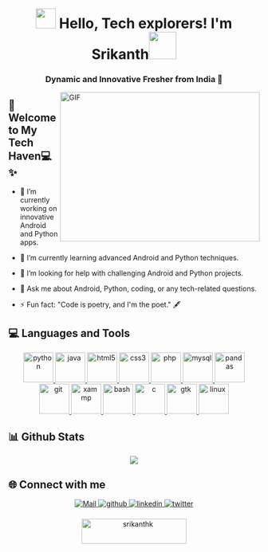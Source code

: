 <h1 align="center">  <img src="https://github.com/srikanthkanniyappan/srikanthkanniyappan/assets/135094991/68640437-549e-4552-87a4-66edfa4fd8e9" width="40px"/> Hello, Tech explorers! I'm Srikanth<img src="https://github.com/srikanthkanniyappan/srikanthkanniyappan/assets/135094991/16c7d514-cca7-4ff9-811b-7c25811591f0" width="55px"/></h1>
<h3 align="center">Dynamic and Innovative Fresher from India 🚀</h3>


<img align="right" alt="GIF" width="400" height="300" src="https://github.com/srikanthkanniyappan/srikanthkanniyappan/assets/135094991/2424548a-71db-48c4-a58a-f29324ebbd8c"  />

## 🌟 Welcome to My Tech Haven💻✨

- 🔭 I’m currently working on innovative Android and Python apps.

- 🌱 I’m currently learning advanced Android and Python techniques.

- 🤝 I’m looking for help with challenging Android and Python projects.

- 💬 Ask me about Android, Python, coding, or any tech-related questions.

- ⚡ Fun fact: "Code is poetry, and I'm the poet." 🖋️

## 💻 Languages and Tools 

<p align="center">
  <a href="https://www.python.org" target="_blank" rel="noreferrer">
    <img src="https://github.com/srikanthkanniyappan/srikanthkanniyappan/assets/135094991/8396c100-f72a-4dc8-af10-3c43a4e813b5" alt="python" width="60" height="60"/>
  </a>
  <a href="https://www.java.com" target="_blank" rel="noreferrer">
    <img src="https://github.com/srikanthkanniyappan/srikanthkanniyappan/assets/135094991/ffdac6ea-cc32-4af0-a76c-8268d3ae4ca8" alt="java" width="60" height="60"/>
  </a>
   <a href="https://www.w3.org/html/" target="_blank" rel="noreferrer">
    <img src="https://github.com/srikanthkanniyappan/srikanthkanniyappan/assets/135094991/62989098-3953-4b76-be59-3c3174928073" alt="html5" width="60" height="60"/>
  </a>
    <a href="https://www.w3schools.com/css/" target="_blank" rel="noreferrer">
    <img src="https://github.com/srikanthkanniyappan/srikanthkanniyappan/assets/135094991/50b7448a-c4e4-4aac-be99-b16fd610b48f" alt="css3" width="60" height="60"/>
  </a>
  <a href="https://www.php.net" target="_blank" rel="noreferrer">
    <img src="https://github.com/srikanthkanniyappan/srikanthkanniyappan/assets/135094991/551130b4-1935-4878-94e7-e8a306ed299d" alt="php" width="60" height="60"/>
  </a>
  <a href="https://www.mysql.com/" target="_blank" rel="noreferrer">
    <img src="https://github.com/srikanthkanniyappan/srikanthkanniyappan/assets/135094991/9d4f9ab9-a5fd-4025-a027-466d4b713abe" alt="mysql" width="60" height="60"/>
  </a>
   <a href="https://pandas.pydata.org/" target="_blank" rel="noreferrer">
    <img src="https://github.com/srikanthkanniyappan/srikanthkanniyappan/assets/135094991/4d9c1ff0-c68f-4601-8bb6-780b63c6a429" alt="pandas" width="60" height="60"/>
  </a>
  <a href="https://git-scm.com/" target="_blank" rel="noreferrer">
    <img src="https://github.com/srikanthkanniyappan/srikanthkanniyappan/assets/135094991/044e0477-208e-4f2b-b4a1-1aaf67bb4a93" alt="git" width="60" height="60"/>
  </a>
   <a href="https://www.apachefriends.org/" target="_blank" rel="noreferrer">
    <img src="https://github.com/srikanthkanniyappan/srikanthkanniyappan/assets/135094991/6a68652d-9542-4980-8eb4-caa61d3a2715" alt="xammp" width="60" height="60"/>
  </a>
  <a href="https://www.gnu.org/software/bash/" target="_blank" rel="noreferrer">
    <img src="https://github.com/srikanthkanniyappan/srikanthkanniyappan/assets/135094991/e3d99e22-9bf5-4fdb-9121-32bc8434060f" alt="bash" width="60" height="60"/>
  </a>
  <a href="https://www.cprogramming.com/" target="_blank" rel="noreferrer">
    <img src="https://github.com/srikanthkanniyappan/srikanthkanniyappan/assets/135094991/e1cb3721-8ed6-4de6-9f4f-d94bce9215a7" alt="c" width="60" height="60"/>
  </a>
  <a href="https://www.gtk.org/" target="_blank" rel="noreferrer">
    <img src="https://github.com/srikanthkanniyappan/srikanthkanniyappan/assets/135094991/59d05b65-21d8-44b4-8258-b902b5b3300a" alt="gtk" width="60" height="60"/>
  </a>
  <a href="https://www.linux.org/" target="_blank" rel="noreferrer">
    <img src="https://github.com/srikanthkanniyappan/srikanthkanniyappan/assets/135094991/4cf0d74f-ccd5-4473-95e2-6ffa21d60f52" alt="linux" width="60" height="60"/>
  </a>
</p>

## 📊 Github Stats 

<div align="center"><img src="https://github-readme-stats.vercel.app/api?username=srikanthkanniyappan&show_icons=true&count_private=true&hide_border=true" align="center" /></div>  

## 🌐 Connect with me  
<div align="center">
<a href="mailto:srikanthkanniyappan.r@gmail.com" target="_blank">
<img src=https://img.shields.io/badge/Gmail-D14836?style=for-the-badge&logo=gmail&logoColor=white alt=Mail style="margin-bottom: 5px;" />
</a>
<a href="https://github.com/srikanthkanniyappan" target="_blank">
<img src=https://img.shields.io/badge/github-%2324292e.svg?&style=for-the-badge&logo=github&logoColor=white alt=github style="margin-bottom: 5px;" />
</a>
<a href="https://linkedin.com/in/srikanthkanniyappan" target="_blank">
<img src=https://img.shields.io/badge/linkedin-%231E77B5.svg?&style=for-the-badge&logo=linkedin&logoColor=white alt=linkedin style="margin-bottom: 5px;" />
</a>
<a href="https://twitter.com/SriKanniyappan" target="_blank">
<img src=https://img.shields.io/badge/twitter-%2300acee.svg?&style=for-the-badge&logo=twitter&logoColor=white alt=twitter style="margin-bottom: 5px;" />
</a>
  <br>
  <br>
  <a href="https://www.buymeacoffee.com/srikanthk" align="center"> <img align="center" src="https://cdn.buymeacoffee.com/buttons/v2/default-yellow.png" height="50" width="210" alt="srikanthk" /></a>
</div>  












